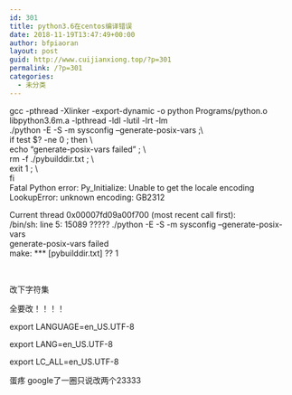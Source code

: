 ```yaml
---
id: 301
title: python3.6在centos编译错误
date: 2018-11-19T13:47:49+00:00
author: bfpiaoran
layout: post
guid: http://www.cuijianxiong.top/?p=301
permalink: /?p=301
categories:
  - 未分类
---
```

gcc -pthread -Xlinker -export-dynamic -o python Programs/python.o libpython3.6m.a -lpthread -ldl -lutil -lrt -lm  
./python -E -S -m sysconfig &#8211;generate-posix-vars ;\  
if test $? -ne 0 ; then \  
echo &#8220;generate-posix-vars failed&#8221; ; \  
rm -f ./pybuilddir.txt ; \  
exit 1 ; \  
fi  
Fatal Python error: Py_Initialize: Unable to get the locale encoding  
LookupError: unknown encoding: GB2312

Current thread 0x00007fd09a00f700 (most recent call first):  
/bin/sh: line 5: 15089 ????? ./python -E -S -m sysconfig &#8211;generate-posix-vars  
generate-posix-vars failed  
make: \*** [pybuilddir.txt] ?? 1

&nbsp;

改下字符集

全要改！！！！

export LANGUAGE=en_US.UTF-8

export LANG=en_US.UTF-8

export LC\_ALL=en\_US.UTF-8

蛋疼 google了一圈只说改两个23333